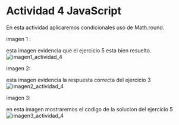 
#  Actividad 4 JavaScript

En esta actividad aplicaremos condicionales uso de Math.round.

imagen 1 :

esta imagen evidencia que el ejercicio 5 esta bien resuelto. 
![imagen1_actividad_4](https://user-images.githubusercontent.com/105289971/180788616-0b0f7373-f02f-4a6d-9c8a-7220ee7b4192.png)

imagen 2:

esta imagen  evidencia la respuesta correcta del ejercicio 3
![imagen2_actividad_4](https://user-images.githubusercontent.com/105289971/180788620-d6602b8d-07c4-4cea-9794-ae7dafa60e8b.png)


imagen 3:

 en esta imagen mostraremos el codigo de la solucion del ejercicio 5
![imagen3_actividad_4](https://user-images.githubusercontent.com/105289971/180788613-1a1cc0c0-fea8-4d3d-8375-98bf5cbd6a65.png)


